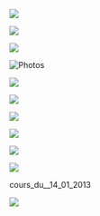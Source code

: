  

[](../../index.html)[![](HTML%20import/Attachments/bouton-historique%207.jpg)](../../Historique/historique.html)

[](../../Horaires/horaire.html)[![](HTML%20import/Attachments/bouton-horaire%207.jpg)](../../Horaires/horaire.html)

[![](HTML%20import/Attachments/bouton-stages%207.jpg)](../../Stages/stages.html)

![Photos](HTML%20import/Attachments/bouton-photos%207.jpg)

[![](HTML%20import/Attachments/bouton-liens%207.jpg)](../../Liens/liens.html)

[](../../index.html)[![](HTML%20import/Attachments/bouton-acceuil%207.jpg)](../../index.html)

[![](HTML%20import/Attachments/bouton-aikido--pour-qui%207.jpg)](../../Aikidopourqui/aikidopourqui.html)

[![](HTML%20import/Attachments/bouton-contacts%207.jpg)](../../Contact/contact.html)

![](../../Index/barre-rouge.gif)

![](../../Index/barre-bleu.gif)

  

cours_du__14_01_2013

[![](HTML%20import/Attachments/facebook.png)](http://www.facebook.com/aikido.taintournon)